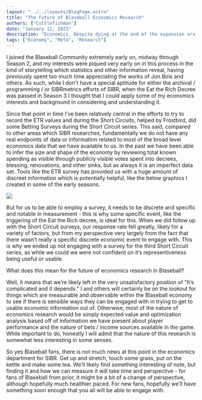 ```yaml
---
layout: "../../layouts/BlogPage.astro"
title: "The Future of Blaseball Economics Research"
authors: ["Cuttlefishman"]
date: "January 11, 2023"
description: "Economics. Despite dying at the end of the expansion era, nonetheless remains."
tags: ["Economy", "Meta", "Research"]
---
```


<!-- I'm not gonna write alt text cuttlefishman -evie -->

I joined the Blaseball Community extremely early on, midway through Season 2, and my interests were piqued very early on in this process in the kind of storytelling which statistics and other information reveal, having previously spent too much time appreciating the works of Jon Bois and others. As such, while I don't have a special aptitude for either the archival / programming / or SIBRmetrics efforts of SIBR, when the Eat the Rich Decree was passed in Season 3 I thought that I could apply some of my economics interests and background in considering and understanding it.

Since that point in time I’ve been relatively central in the efforts to try to record the ETR values and during the Short Circuits, helped by Frostbird, did some Betting Surveys during the Short Circuit series. This said, compared to other areas which SIBR researches, fundamentally we do not have any real endpoints of data or information related to most of the broad level economics data that we have available to us. In the past we have been able to infer the size and shape of the economy by reviewing total known spending as visible through publicly visible votes spent into decrees, blessing, renovations, and other sinks, but as always it is an imperfect data set. Tools like the ETR survey has provided us with a huge amount of discreet information which is potentially helpful, like the below graphics I created in some of the early seasons.

![](/blog/the-future-of-blaseball-economics-research/image1.png)

But for us to be able to employ a survey, it needs to be discrete and specific and notable in measurement - this is why some specific event, like the triggering of the Eat the Rich decree, is ideal for this. When we did follow up with the Short Circuit surveys, our response rate fell greatly, likely for a variety of factors, but from my perspective very largely from the fact that there wasn’t really a specific discrete economic event to engage with. This is why we ended up not engaging with a survey for the third Short Circuit series, as while we could we were not confident on it’s representiveness being useful or usable.

What does this mean for the future of economics research in Blaseball?

Well, it means that we’re likely left in the very unsatisfactory position of “It’s complicated and it depends.” I and others will certainly be on the lookout for things which are measurable and observable within the Blaseball economy to see if there is sensible ways they can be engaged with in trying to get to usable economic information out of. Otherwise, most of the nature of economics research would be simply expected value and optimization analysis based off of information we have present about player performance and the nature of bets / income sources available in the game. While important to do, honestly I will admit that the nature of this research is somewhat less interesting in some senses.

So yes Blaseball fans, there is not much news at this point in the economics department for SIBR. Get up and stretch, touch some grass, put on the kettle and make some tea. We’ll likely find something interesting of note, but finding it and how we can measure it will take time and perspective - for fans of Blaseball from prior, it might be a bit of a change of perspective, although hopefully much healthier paced. For new fans, hopefully we’ll have something soon enough that you all will be able to engage with.